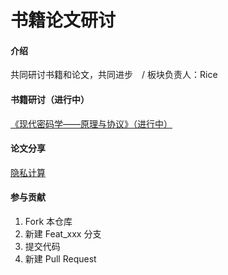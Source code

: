 # 书籍论文研讨

#### 介绍
共同研讨书籍和论文，共同进步　/ 板块负责人：Rice

#### 书籍研讨（进行中）
[《现代密码学——原理与协议》（进行中）](./Books/IntroToModernCrypto.md)

#### 论文分享
[隐私计算](./Papers/privacy_computation.md)

#### 参与贡献

1.  Fork 本仓库
2.  新建 Feat_xxx 分支
3.  提交代码
4.  新建 Pull Request